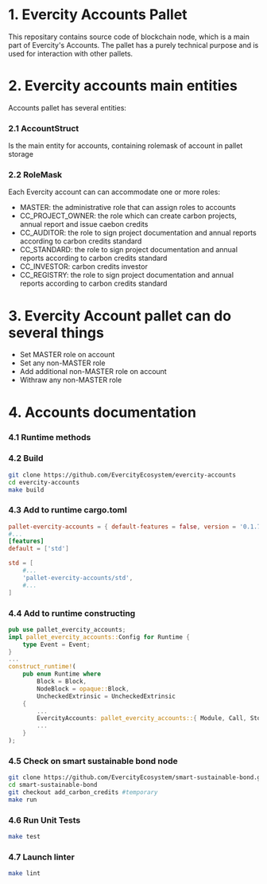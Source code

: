 # 1. Evercity Accounts Pallet

This repositary contains source code of blockchain node, which is a main part of Evercity's Accounts. The pallet has a purely technical purpose and is used for interaction with other pallets.

# 2. Evercity accounts main entities

Accounts pallet has several entities: 

### 2.1 AccountStruct 

Is the main entity for accounts, containing rolemask of account in pallet storage

### 2.2 RoleMask 

Each Evercity account can can accommodate one or more roles:

- MASTER: the administrative role that can assign roles to accounts
- CC_PROJECT_OWNER: the role which can create carbon projects, annual report and issue caebon credits
- CC_AUDITOR: the role to sign project documentation and annual reports according to carbon credits standard
- CC_STANDARD: the role to sign project documentation and annual reports according to carbon credits standard
- CC_INVESTOR: carbon credits investor
- CC_REGISTRY: the role to sign project documentation and annual reports according to carbon credits standard

# 3. Evercity Account pallet can do several things

- Set MASTER role on account
- Set any non-MASTER role
- Add additional non-MASTER role on account
- Withraw any non-MASTER role

# 4. Accounts documentation

### 4.1 Runtime methods

<!-- Methods of pallet-evercity are described in Rust documentation [here](http://51.15.47.43/doc/pallet_evercity/) [TEMP] -->

### 4.2 Build

```bash
git clone https://github.com/EvercityEcosystem/evercity-accounts
cd evercity-accounts
make build
```
### 4.3 Add to runtime cargo.toml

```toml
pallet-evercity-accounts = { default-features = false, version = '0.1.7', git = 'https://github.com/EvercityEcosystem/evercity-accounts' }
#...
[features]
default = ['std']

std = [
    #...
    'pallet-evercity-accounts/std',
    #...
]
```

### 4.4 Add to runtime constructing

```rust
pub use pallet_evercity_accounts;
impl pallet_evercity_accounts::Config for Runtime {
    type Event = Event;
}
...
construct_runtime!(
    pub enum Runtime where
        Block = Block,
        NodeBlock = opaque::Block,
        UncheckedExtrinsic = UncheckedExtrinsic
    {
        ...
        EvercityAccounts: pallet_evercity_accounts::{ Module, Call, Storage, Config<T>, Event<T>},
        ...
    }
);
```

### 4.5 Check on smart sustainable bond node

```bash
git clone https://github.com/EvercityEcosystem/smart-sustainable-bond.git
cd smart-sustainable-bond
git checkout add_carbon_credits #temporary
make run
```

### 4.6 Run Unit Tests

```bash
make test
```

### 4.7 Launch linter

```bash
make lint
```
